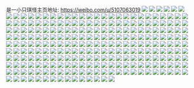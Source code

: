 是一小只琪怪主页地址: https://weibo.com/u/5107063019 
![](https://wx4.sinaimg.cn/mw2000/005zCIobly1h9ccl9avj4j32c03401ky.jpg) 
![](https://wx4.sinaimg.cn/mw2000/005zCIobly1h9ccl5ervvj32c03404qr.jpg) 
![](https://wx4.sinaimg.cn/mw2000/005zCIobly1h9ccl3e6kmj32c0340b2a.jpg) 
![](https://wx4.sinaimg.cn/mw2000/005zCIobly1h9ccla6k2mj32c03401ky.jpg) 
![](https://wx4.sinaimg.cn/mw2000/005zCIobly1h9ccl44e1oj31q72av1ky.jpg) 
![](https://wx4.sinaimg.cn/mw2000/005zCIobly1h9eqo2e70cj32c0340qv6.jpg) 
![](https://wx4.sinaimg.cn/mw2000/005zCIobly1h9eqo17om7j32by2po1ky.jpg) 
![](https://wx4.sinaimg.cn/mw2000/005zCIobly1h973wqtwytj32c03404qq.jpg) 
![](https://wx4.sinaimg.cn/mw2000/005zCIobly1h973wrvpcmj33402c0kjl.jpg) 
![](https://wx4.sinaimg.cn/mw2000/005zCIobly1h8mbhk3tlgj323u35se82.jpg) 
![](https://wx4.sinaimg.cn/mw2000/005zCIobly1h8mbhn6jljj323u35shdu.jpg) 
![](https://wx4.sinaimg.cn/mw2000/005zCIobly1h8mbhpv230j323u35skjm.jpg) 
![](https://wx4.sinaimg.cn/mw2000/005zCIobly1h8mbhs9lv0j323u35shdu.jpg) 
![](https://wx4.sinaimg.cn/mw2000/005zCIobly1h8mbi8qsnaj323u35s1ky.jpg) 
![](https://wx4.sinaimg.cn/mw2000/005zCIobly1h8mbhfdl97j323u35sx6q.jpg) 
![](https://wx4.sinaimg.cn/mw2000/005zCIobly1h8mbibtnc6j323u35sb2a.jpg) 
![](https://wx4.sinaimg.cn/mw2000/005zCIobly1h8mbig1is0j323u35shdu.jpg) 
![](https://wx4.sinaimg.cn/mw2000/005zCIobly1h8mbikm599j327u1ndnpd.jpg) 
![](https://wx4.sinaimg.cn/mw2000/005zCIobly1h8mbili724j311c1k0n37.jpg) 
![](https://wx4.sinaimg.cn/mw2000/005zCIobly1h7mcjrinhij323u35sb2a.jpg) 
![](https://wx4.sinaimg.cn/mw2000/005zCIobly1h6j765wchxj30iu14tadb.jpg) 
![](https://wx4.sinaimg.cn/mw2000/005zCIobly1h6b5ul1gl7j30nw16ggs8.jpg) 
![](https://wx4.sinaimg.cn/mw2000/005zCIobly1h6b5v144ydj33402c0npd.jpg) 
![](https://wx4.sinaimg.cn/mw2000/005zCIobly1h6b5v1t5kyj32c0340qv5.jpg) 
![](https://wx4.sinaimg.cn/mw2000/005zCIobly1h6b5uluh2uj31o02807wh.jpg) 
![](https://wx4.sinaimg.cn/mw2000/005zCIobly1h6b5ukrf2rj30n01dsgus.jpg) 
![](https://wx4.sinaimg.cn/mw2000/005zCIobly1h5em9y7zfuj334022m4qq.jpg) 
![](https://wx4.sinaimg.cn/mw2000/005zCIobly1h5ema4f0gbj335s23uu0x.jpg) 
![](https://wx4.sinaimg.cn/mw2000/005zCIobly1h5emad6wlhj322m340u0x.jpg) 
![](https://wx4.sinaimg.cn/mw2000/005zCIobly1h5emafo2kgj322m340e81.jpg) 
![](https://wx4.sinaimg.cn/mw2000/005zCIobly1h5ema0uq1ej31s035s4qq.jpg) 
![](https://wx4.sinaimg.cn/mw2000/005zCIobly1h5ema8f6k4j322m340x6p.jpg) 
![](https://wx4.sinaimg.cn/mw2000/005zCIobly1h5emamo79jj322m3401kx.jpg) 
![](https://wx4.sinaimg.cn/mw2000/005zCIobly1h5emali4afj322m3404qp.jpg) 
![](https://wx4.sinaimg.cn/mw2000/005zCIobly1h5emaoyfbpj322m340npd.jpg) 
![](https://wx4.sinaimg.cn/mw2000/005zCIobly1h5emajjmtpj322m340npd.jpg) 
![](https://wx4.sinaimg.cn/mw2000/005zCIobly1h5emapqetjj322m340b29.jpg) 
![](https://wx4.sinaimg.cn/mw2000/005zCIobly1h5emaqimd8j334022m4qp.jpg) 
![](https://wx4.sinaimg.cn/mw2000/005zCIobly1h5emarltauj322u340b29.jpg) 
![](https://wx4.sinaimg.cn/mw2000/005zCIobly1h5emasj1v0j322m340b29.jpg) 
![](https://wx4.sinaimg.cn/mw2000/005zCIobly1h5emao2hkaj322m3407wh.jpg) 
![](https://wx4.sinaimg.cn/mw2000/005zCIobly1h5ematavzbj322m340kjl.jpg) 
![](https://wx4.sinaimg.cn/mw2000/005zCIobly1h5emauchx4j322m3407wh.jpg) 
![](https://wx4.sinaimg.cn/mw2000/005zCIobly1h5emaxuhfij322m340x6p.jpg) 
![](https://wx4.sinaimg.cn/mw2000/005zCIobly1h5d06vto72j30n01dsu0x.jpg) 
![](https://wx4.sinaimg.cn/mw2000/005zCIobly1h4v04ia6wtj32sr1v6e82.jpg) 
![](https://wx4.sinaimg.cn/mw2000/005zCIobly1h4v04gn84lj32gv1n8u0y.jpg) 
![](https://wx4.sinaimg.cn/mw2000/005zCIobly1h4v04kwwkjj32c03407wi.jpg) 
![](https://wx4.sinaimg.cn/mw2000/005zCIobly1h4v04ln3udj315j1jddr5.jpg) 
![](https://wx4.sinaimg.cn/mw2000/005zCIobly1h4v04n1bm4j32c03407wh.jpg) 
![](https://wx4.sinaimg.cn/mw2000/005zCIobly1h4v04b6aiij33402c04qs.jpg) 
![](https://wx4.sinaimg.cn/mw2000/005zCIobly1h4v04rjep6j32c0340x6t.jpg) 
![](https://wx4.sinaimg.cn/mw2000/005zCIobly1h4v04vkjf6j32c0340x6q.jpg) 
![](https://wx4.sinaimg.cn/mw2000/005zCIobly1h4v04yms8tj32c0340e82.jpg) 
![](https://wx4.sinaimg.cn/mw2000/005zCIobly1h4v05297ymj32c033v4qs.jpg) 
![](https://wx4.sinaimg.cn/mw2000/005zCIobly1h4v04dxbmmj33402c01kz.jpg) 
![](https://wx4.sinaimg.cn/mw2000/005zCIobly1h4v04cgm4qj31nz2b8b2a.jpg) 
![](https://wx4.sinaimg.cn/mw2000/005zCIobly1h4v04fcg6uj335s23unpd.jpg) 
![](https://wx4.sinaimg.cn/mw2000/005zCIobly1h4v04945xgj323u35sqv6.jpg) 
![](https://wx4.sinaimg.cn/mw2000/005zCIobgy1h4qxr64sw8j33402c0kjm.jpg) 
![](https://wx4.sinaimg.cn/mw2000/005zCIobly1h4a89m35euj323u35s4qq.jpg) 
![](https://wx4.sinaimg.cn/mw2000/005zCIobly1h4a89nwct8j323u35skjm.jpg) 
![](https://wx4.sinaimg.cn/mw2000/005zCIobly1h4a89pci9xj323u35snpe.jpg) 
![](https://wx4.sinaimg.cn/mw2000/005zCIobly1h4a89qz613j323u35sqv6.jpg) 
![](https://wx4.sinaimg.cn/mw2000/005zCIobly1h4a89sktlij323u35sqv6.jpg) 
![](https://wx4.sinaimg.cn/mw2000/005zCIobly1h4a89ufsz1j323u35snpe.jpg) 
![](https://wx4.sinaimg.cn/mw2000/005zCIobly1h4a89w1l0hj323u35skjm.jpg) 
![](https://wx4.sinaimg.cn/mw2000/005zCIobly1h4a89xixruj323u35shdu.jpg) 
![](https://wx4.sinaimg.cn/mw2000/005zCIobly1h4a8a0sidhj323u35sqv6.jpg) 
![](https://wx4.sinaimg.cn/mw2000/005zCIobly1h4a8a2ipb3j323u35su0y.jpg) 
![](https://wx4.sinaimg.cn/mw2000/005zCIobly1h4a8a4zb92j322m3401kz.jpg) 
![](https://wx4.sinaimg.cn/mw2000/005zCIobly1h4a8a6yp3cj323u35snpe.jpg) 
![](https://wx4.sinaimg.cn/mw2000/005zCIobly1h4a89kasqnj323u35sqv6.jpg) 
![](https://wx4.sinaimg.cn/mw2000/005zCIobly1h4a8a8mrq0j323u35se82.jpg) 
![](https://wx4.sinaimg.cn/mw2000/005zCIobly1h4a8a9z7n1j323u35shdu.jpg) 
![](https://wx4.sinaimg.cn/mw2000/005zCIobly1h4a8ab1g4jj323u35shdu.jpg) 
![](https://wx4.sinaimg.cn/mw2000/005zCIobly1h4501boz09j32c0340x6q.jpg) 
![](https://wx4.sinaimg.cn/mw2000/005zCIobly1h4501924zrj323u35sqv6.jpg) 
![](https://wx4.sinaimg.cn/mw2000/005zCIobly1h2pb0y6lvhj30u0140dj4.jpg) 
![](https://wx4.sinaimg.cn/mw2000/005zCIobly1h2pb0z18wkj31h81z4h5r.jpg) 
![](https://wx4.sinaimg.cn/mw2000/005zCIobly1h2pb1121prj32ip1vsqv5.jpg) 
![](https://wx4.sinaimg.cn/mw2000/005zCIobly1h2pb11e51lj30lr0gf447.jpg) 
![](https://wx4.sinaimg.cn/mw2000/005zCIobly1h2pb13lvw7j33402c0e86.jpg) 
![](https://wx4.sinaimg.cn/mw2000/005zCIobly1h2oidfgchxj32ty2a71ky.jpg) 
![](https://wx4.sinaimg.cn/mw2000/005zCIobly1h2geu92ixkj30uy0qxgsf.jpg) 
![](https://wx4.sinaimg.cn/mw2000/005zCIobly1h23ofylatzj32c0340npf.jpg) 
![](https://wx4.sinaimg.cn/mw2000/005zCIobly1h23ogym77uj31xh1nw1et.jpg) 
![](https://wx4.sinaimg.cn/mw2000/005zCIobly1h23ohfd2kxj32c0340b2a.jpg) 
![](https://wx4.sinaimg.cn/mw2000/005zCIobly1h23oh9psjjj310z1alqjl.jpg) 
![](https://wx4.sinaimg.cn/mw2000/005zCIobly1h23ojgpk50j30n00i5tdc.jpg) 
![](https://wx4.sinaimg.cn/mw2000/005zCIobly1h23oha9yeuj30zk1cswqn.jpg) 
![](https://wx4.sinaimg.cn/mw2000/005zCIobly1h23ohcsjzuj32c033yb2c.jpg) 
![](https://wx4.sinaimg.cn/mw2000/005zCIobly1h23ohdu9wwj30n01dqe0d.jpg) 
![](https://wx4.sinaimg.cn/mw2000/005zCIobly1h23ohaq5waj311b1k0k2k.jpg) 
![](https://wx4.sinaimg.cn/mw2000/005zCIobly1h23oh92c5jj32c0340npe.jpg) 
![](https://wx4.sinaimg.cn/mw2000/005zCIobly1h23ohddlw7j30n01dqds6.jpg) 
![](https://wx4.sinaimg.cn/mw2000/005zCIobly1h23oh29ci8j32282ue1kz.jpg) 
![](https://wx4.sinaimg.cn/mw2000/005zCIobly1h23ohecwizj30n01dqnjr.jpg) 
![](https://wx4.sinaimg.cn/mw2000/005zCIobly1h23ohtiqt7j32c0340qv7.jpg) 
![](https://wx4.sinaimg.cn/mw2000/005zCIobly1h23ohilzcuj32c0340x6q.jpg) 
![](https://wx4.sinaimg.cn/mw2000/005zCIobly1h23ohkzxk0j325s1mcb29.jpg) 
![](https://wx4.sinaimg.cn/mw2000/005zCIobly1h229xqqrzoj30n00i5tdc.jpg) 
![](https://wx4.sinaimg.cn/mw2000/005zCIobly1h229ybwtgyj30zk1csaml.jpg) 
![](https://wx4.sinaimg.cn/mw2000/005zCIobly1h229yc8qxmj311b1k0k2k.jpg) 
![](https://wx4.sinaimg.cn/mw2000/005zCIobly1h1jzo5o1rrj32c0340qv5.jpg) 
![](https://wx4.sinaimg.cn/mw2000/005zCIobly1h0yzie7hfij31f01w0hdt.jpg) 
![](https://wx4.sinaimg.cn/mw2000/005zCIobly1h0z2hxj8enj31ld25snnf.jpg) 
![](https://wx4.sinaimg.cn/mw2000/005zCIobly1h0yzievnqxj31ma25sh7o.jpg) 
![](https://wx4.sinaimg.cn/mw2000/005zCIobly1h0yzifr7xwj31ma25sqp3.jpg) 
![](https://wx4.sinaimg.cn/mw2000/005zCIobly1h0yzikvdl2j31ey1w0hdt.jpg) 
![](https://wx4.sinaimg.cn/mw2000/005zCIobly1h0yziggxd2j31ma25sno4.jpg) 
![](https://wx4.sinaimg.cn/mw2000/005zCIobly1h0yzihbbcsj31ma25se81.jpg) 
![](https://wx4.sinaimg.cn/mw2000/005zCIobly1h0yzije7phj31ey1w01kx.jpg) 
![](https://wx4.sinaimg.cn/mw2000/005zCIobly1h0yzim24n0j31ey1w0hdt.jpg) 
![](https://wx4.sinaimg.cn/mw2000/005zCIobly1h0xvgxaa58j31mc25sqv5.jpg) 
![](https://wx4.sinaimg.cn/mw2000/005zCIobly1h0t67179vfj31kw1kw4qp.jpg) 
![](https://wx4.sinaimg.cn/mw2000/005zCIobly1h0t6774p4dj31kw1kwn9d.jpg) 
![](https://wx4.sinaimg.cn/mw2000/005zCIobly1h0cr8ed1woj32c0340e82.jpg) 
![](https://wx4.sinaimg.cn/mw2000/005zCIobly1gzqtde444qj31ds0n07sa.jpg) 
![](https://wx4.sinaimg.cn/mw2000/005zCIobly1gzqtdqk15aj32c0340b2a.jpg) 
![](https://wx4.sinaimg.cn/mw2000/005zCIobly1gxzbezkqqbj323u35fnpd.jpg) 
![](https://wx4.sinaimg.cn/mw2000/005zCIobly1gxzbf0m4ruj322o340b2a.jpg) 
![](https://wx4.sinaimg.cn/mw2000/005zCIobly1gxzbf1a9rej322o340npd.jpg) 
![](https://wx4.sinaimg.cn/mw2000/005zCIobly1gxzbf2s13jj322m340qv5.jpg) 
![](https://wx4.sinaimg.cn/mw2000/005zCIobly1gxzbf1ylh3j322k33zhdt.jpg) 
![](https://wx4.sinaimg.cn/mw2000/005zCIobly1gxzbfapmtgj322o340u0x.jpg) 
![](https://wx4.sinaimg.cn/mw2000/005zCIobly1gxzbf47dx0j334022o4qq.jpg) 
![](https://wx4.sinaimg.cn/mw2000/005zCIobly1gxzbf3fw9gj322o340u0x.jpg) 
![](https://wx4.sinaimg.cn/mw2000/005zCIobly1gxzbf5gcxpj322m2phu0x.jpg) 
![](https://wx4.sinaimg.cn/mw2000/005zCIobly1gxzbf7mk1tj322o340x6p.jpg) 
![](https://wx4.sinaimg.cn/mw2000/005zCIobly1gxzbf6u4ehj322o340npd.jpg) 
![](https://wx4.sinaimg.cn/mw2000/005zCIobly1gxzbf66fk3j322n2dge81.jpg) 
![](https://wx4.sinaimg.cn/mw2000/005zCIobly1gxzbfa2zufj321l2wmu0x.jpg) 
![](https://wx4.sinaimg.cn/mw2000/005zCIobly1gxzbexznd3j31j225skig.jpg) 
![](https://wx4.sinaimg.cn/mw2000/005zCIobly1gxzbf8j6ksj334022ox6p.jpg) 
![](https://wx4.sinaimg.cn/mw2000/005zCIobly1gxzbf9fin7j322o340u0x.jpg) 
![](https://wx4.sinaimg.cn/mw2000/005zCIobly1gxw49xgwmdj30n01dsdsc.jpg) 
![](https://wx4.sinaimg.cn/mw2000/005zCIobly1gxw49z79iwj30n01ds7wh.jpg) 
![](https://wx4.sinaimg.cn/mw2000/005zCIobly1gwzq420nd8j323c35se82.jpg) 
![](https://wx4.sinaimg.cn/mw2000/005zCIobly1gwwdhcxlqdj321g176qle.jpg) 
![](https://wx4.sinaimg.cn/mw2000/005zCIobly1gw7kqagil1j322w22wkjl.jpg) 
![](https://wx4.sinaimg.cn/mw2000/005zCIobly1gvysl4g7h6j32802xyu0x.jpg) 
![](https://wx4.sinaimg.cn/mw2000/005zCIobly1gvah1nc3s2j61kw1kw1kx02.jpg) 
![](https://wx4.sinaimg.cn/mw2000/005zCIobly1gv852zeomhj313q13q7lg.jpg) 
![](https://wx4.sinaimg.cn/mw2000/005zCIobly1guo09arnc2j61yz2nsqv502.jpg) 
![](https://wx4.sinaimg.cn/mw2000/005zCIobly1guo09bxxmhj616k1kwb2902.jpg) 
![](https://wx4.sinaimg.cn/mw2000/005zCIobly1guo09ifwhzj62c034h4qr02.jpg) 
![](https://wx4.sinaimg.cn/mw2000/005zCIobly1guo09d244bj63402d7hdu02.jpg) 
![](https://wx4.sinaimg.cn/mw2000/005zCIobly1guo09ewz5hj63402c0qv602.jpg) 
![](https://wx4.sinaimg.cn/mw2000/005zCIobly1guo1411drlj625w2vvqv502.jpg) 
![](https://wx4.sinaimg.cn/mw2000/005zCIobly1guo1n2pa38j61kw16oh6502.jpg) 
![](https://wx4.sinaimg.cn/mw2000/005zCIobly1guo09j87z9j61bd1r5k0v02.jpg) 
![](https://wx4.sinaimg.cn/mw2000/005zCIobly1guo1mivigmj62c03407wj02.jpg) 
![](https://wx4.sinaimg.cn/mw2000/005zCIobly1guo1n1vk82j61kw16oh6q02.jpg) 
![](https://wx4.sinaimg.cn/mw2000/005zCIobly1guo1n3on65j61kw16odze02.jpg) 
![](https://wx4.sinaimg.cn/mw2000/005zCIobly1gttzk37k3hj60n01dsgq202.jpg) 
![](https://wx4.sinaimg.cn/mw2000/005zCIobly1gtbgjvga0cj31kw16o7wh.jpg) 
![](https://wx4.sinaimg.cn/mw2000/005zCIobly1gtbgjuj4m8j30u00u046z.jpg) 
![](https://wx4.sinaimg.cn/mw2000/005zCIobly1gteeceum8zj31sg1sgb29.jpg) 
![](https://wx4.sinaimg.cn/mw2000/005zCIobly1gtbgjyhol1j33402c0e82.jpg) 
![](https://wx4.sinaimg.cn/mw2000/005zCIobly1gtbgjztr3aj32c03407wi.jpg) 
![](https://wx4.sinaimg.cn/mw2000/005zCIobly1gtbgkymggvj316n16n7wh.jpg) 
![](https://wx4.sinaimg.cn/mw2000/005zCIobly1gtbgk188n5j32c03404qq.jpg) 
![](https://wx4.sinaimg.cn/mw2000/005zCIobly1gtbgjsnurhj30my0vodm2.jpg) 
![](https://wx4.sinaimg.cn/mw2000/005zCIobly1gtbgjxcp13j324w2c0qv5.jpg) 
![](https://wx4.sinaimg.cn/mw2000/005zCIobly1gr7niresg4j32c0340qv8.jpg) 
![](https://wx4.sinaimg.cn/mw2000/005zCIobly1gr7nl5b2a5j32c0340e82.jpg) 
![](https://wx4.sinaimg.cn/mw2000/005zCIobly1gr7nl9omjmj32c02bqnpf.jpg) 
![](https://wx4.sinaimg.cn/mw2000/005zCIobly1gr7nlccpltj33402c0qv5.jpg) 
![](https://wx4.sinaimg.cn/mw2000/005zCIobly1gr7nlg9lyxj32c033yqv7.jpg) 
![](https://wx4.sinaimg.cn/mw2000/005zCIobly1gr7nlgwousj30hg0be418.jpg) 
![](https://wx4.sinaimg.cn/mw2000/005zCIobly1gr7nilt20ej33402c01kz.jpg) 
![](https://wx4.sinaimg.cn/mw2000/005zCIobly1gr7nliiptoj62c0340b2902.jpg) 
![](https://wx4.sinaimg.cn/mw2000/005zCIobly1gr7nlky43wj33402c04qr.jpg) 
![](https://wx4.sinaimg.cn/mw2000/005zCIobly1gr7nk3posdj327e2yohdx.jpg) 
![](https://wx4.sinaimg.cn/mw2000/005zCIobly1gr7nkby4nuj62802yob2h02.jpg) 
![](https://wx4.sinaimg.cn/mw2000/005zCIobly1gr7nkkxkw7j32p320tqvd.jpg) 
![](https://wx4.sinaimg.cn/mw2000/005zCIobly1gr7nkoe3d1j326q2wxe83.jpg) 
![](https://wx4.sinaimg.cn/mw2000/005zCIobly1gr7nkq2ay1j326c1qnb29.jpg) 
![](https://wx4.sinaimg.cn/mw2000/005zCIobly1gr7nks4w5ej32u5259kjl.jpg) 
![](https://wx4.sinaimg.cn/mw2000/005zCIobly1gr7nktf5vcj62h01p44pa02.jpg) 
![](https://wx4.sinaimg.cn/mw2000/005zCIobly1gr7njxml4fj32c02c0npd.jpg) 
![](https://wx4.sinaimg.cn/mw2000/005zCIobly1gr7nkwqom3j329r3en7wj.jpg) 
![](https://wx4.sinaimg.cn/mw2000/005zCIobly1gqsgl377j3j32c0340e81.jpg) 
![](https://wx4.sinaimg.cn/mw2000/005zCIobly1gqnpgnm3wpj32c02c0b29.jpg) 
![](https://wx4.sinaimg.cn/mw2000/005zCIobly1gqnpgsf4o2j31vc1ky7lq.jpg) 
![](https://wx4.sinaimg.cn/mw2000/005zCIobly1gqnpgewz7fj33402c0hcj.jpg) 
![](https://wx4.sinaimg.cn/mw2000/005zCIobly1gqnpgu16gaj30xd135dle.jpg) 
![](https://wx4.sinaimg.cn/mw2000/005zCIobly1gqknc2lnvgj33402c0qv6.jpg) 
![](https://wx4.sinaimg.cn/mw2000/005zCIobly1gteb190u1uj32c033xe86.jpg) 
![](https://wx4.sinaimg.cn/mw2000/005zCIobly1gq8mlxaqwnj33402c0npi.jpg) 
![](https://wx4.sinaimg.cn/mw2000/005zCIobly1gteb1d3dflj63402c0nph02.jpg) 
![](https://wx4.sinaimg.cn/mw2000/005zCIobly1gq8mn95ee8j31sc2eau0y.jpg) 
![](https://wx4.sinaimg.cn/mw2000/005zCIobly1gq8mngofehj33402c0npg.jpg) 
![](https://wx4.sinaimg.cn/mw2000/005zCIobly1gq8mnkzmfwj31n626xe82.jpg) 
![](https://wx4.sinaimg.cn/mw2000/005zCIobly1gq8mnty37ej33402c0e83.jpg) 
![](https://wx4.sinaimg.cn/mw2000/005zCIobly1gq8mktcubyj33402c0e81.jpg) 
![](https://wx4.sinaimg.cn/mw2000/005zCIobly1gq8mnm4lixj33402c0ank.jpg) 
![](https://wx4.sinaimg.cn/mw2000/005zCIobly1gp9xxjdnifj31400u0gt4.jpg) 
![](https://wx4.sinaimg.cn/mw2000/005zCIobly1gp9xxavzhoj32ds1scdqe.jpg) 
![](https://wx4.sinaimg.cn/mw2000/005zCIobly1gp9xxfzo87j32c0340kjo.jpg) 
![](https://wx4.sinaimg.cn/mw2000/005zCIobly1gp9xxi2ehmj32c03404pe.jpg) 
![](https://wx4.sinaimg.cn/mw2000/005zCIobly1goyv0ugs2nj30js0l3q4a.jpg) 
![](https://wx4.sinaimg.cn/mw2000/005zCIobly1goyw40o81zj32c0340b29.jpg) 
![](https://wx4.sinaimg.cn/mw2000/005zCIobly1goyw7fkv2jj32c0340npe.jpg) 
![](https://wx4.sinaimg.cn/mw2000/005zCIobly1goyw505ajlj32c0340kjm.jpg) 
![](https://wx4.sinaimg.cn/mw2000/005zCIobly1goyw3krkamj32c0340hdv.jpg) 
![](https://wx4.sinaimg.cn/mw2000/005zCIobly1goyv0s985jj32c03407wi.jpg) 
![](https://wx4.sinaimg.cn/mw2000/005zCIobly1goysn2glltj30kj0retik.jpg) 
![](https://wx4.sinaimg.cn/mw2000/005zCIobly1goyw5z9d4jj32c0340hdu.jpg) 
![](https://wx4.sinaimg.cn/mw2000/005zCIobly1goyw6g0dz4j32c03401kz.jpg) 
![](https://wx4.sinaimg.cn/mw2000/005zCIobly1goyw6s00whj31xr1o07wi.jpg) 
![](https://wx4.sinaimg.cn/mw2000/005zCIobly1goyw9nzh3lj33402c01ky.jpg) 
![](https://wx4.sinaimg.cn/mw2000/005zCIobly1goywf5iddzj33402c01ky.jpg) 
![](https://wx4.sinaimg.cn/mw2000/005zCIobly1goyw9xykgoj32c0340b29.jpg) 
![](https://wx4.sinaimg.cn/mw2000/005zCIobly1goywawsthlj33402c0kjo.jpg) 
![](https://wx4.sinaimg.cn/mw2000/005zCIobly1goajls85ncj33402c0kjl.jpg) 
![](https://wx4.sinaimg.cn/mw2000/005zCIobly1goajlxi0e7j31tk19khdy.jpg) 
![](https://wx4.sinaimg.cn/mw2000/005zCIobly1go1rsij7mij30ie0ck0uw.jpg) 
![](https://wx4.sinaimg.cn/mw2000/005zCIobly1go1rsflihkj33401uvb06.jpg) 
![](https://wx4.sinaimg.cn/mw2000/005zCIobly1go2dm8j0kvj31ub10wqdl.jpg) 
![](https://wx4.sinaimg.cn/mw2000/005zCIobly1go1rtgzgsdj32dc1kwx6r.jpg) 
![](https://wx4.sinaimg.cn/mw2000/005zCIobly1go1rsrmueuj32dc1kwx6r.jpg) 
![](https://wx4.sinaimg.cn/mw2000/005zCIobly1go1rt2lsnqj32dc1kwx6r.jpg) 
![](https://wx4.sinaimg.cn/mw2000/005zCIobly1go2h1hs77uj31ub10htic.jpg) 
![](https://wx4.sinaimg.cn/mw2000/005zCIobly1gnytc0tvswj32801o0qv5.jpg) 
![](https://wx4.sinaimg.cn/mw2000/005zCIobly1gme5rz14c6j32c02l5hdt.jpg) 
![](https://wx4.sinaimg.cn/mw2000/005zCIobly1gm0ichurdpj32801o0b2a.jpg) 
![](https://wx4.sinaimg.cn/mw2000/005zCIobly1gm0i0sen2tj30u013z1by.jpg) 
![](https://wx4.sinaimg.cn/mw2000/005zCIobly1gm0i9mj281j322p1jv1ky.jpg) 
![](https://wx4.sinaimg.cn/mw2000/005zCIobly1gm0i0uxztdj31o027vqv5.jpg) 
![](https://wx4.sinaimg.cn/mw2000/005zCIobly1gm0i0weqn6j33402c0x6p.jpg) 
![](https://wx4.sinaimg.cn/mw2000/005zCIobly1gm0i0ny5rnj31o0280x6p.jpg) 
![](https://wx4.sinaimg.cn/mw2000/005zCIobly1gm0i112lpbj32c03404qr.jpg) 
![](https://wx4.sinaimg.cn/mw2000/005zCIobly1gm0i12ueajj30u00u0n50.jpg) 
![](https://wx4.sinaimg.cn/mw2000/005zCIobly1gm0i1713jtj32c0340npe.jpg) 
![](https://wx4.sinaimg.cn/mw2000/005zCIobly1gkb5ngmry8j32c0340hdu.jpg) 
![](https://wx4.sinaimg.cn/mw2000/005zCIobly1gkb5nqbb3jj33402c0kjl.jpg) 
![](https://wx4.sinaimg.cn/mw2000/005zCIobly1gkb5nl9thyj33402c0qv5.jpg) 
![](https://wx4.sinaimg.cn/mw2000/005zCIobly1gh451frqpyj32801o0hdt.jpg) 
![](https://wx4.sinaimg.cn/mw2000/005zCIobly1gh451f01b2j32801o0qv5.jpg) 
![](https://wx4.sinaimg.cn/mw2000/005zCIobly1ggagl1suj4j32801o07wh.jpg) 
![](https://wx4.sinaimg.cn/mw2000/005zCIobly1gg00c8k9irj31d82yikjl.jpg) 
![](https://wx4.sinaimg.cn/mw2000/005zCIobly1gg00c7sborj31d82yinpd.jpg) 
![](https://wx4.sinaimg.cn/mw2000/005zCIobly1gdnxm2alcyj30ty0h343n.jpg) 
![](https://wx4.sinaimg.cn/mw2000/005zCIobly1g9o5ta8dzpj310i0jgjwa.jpg) 
